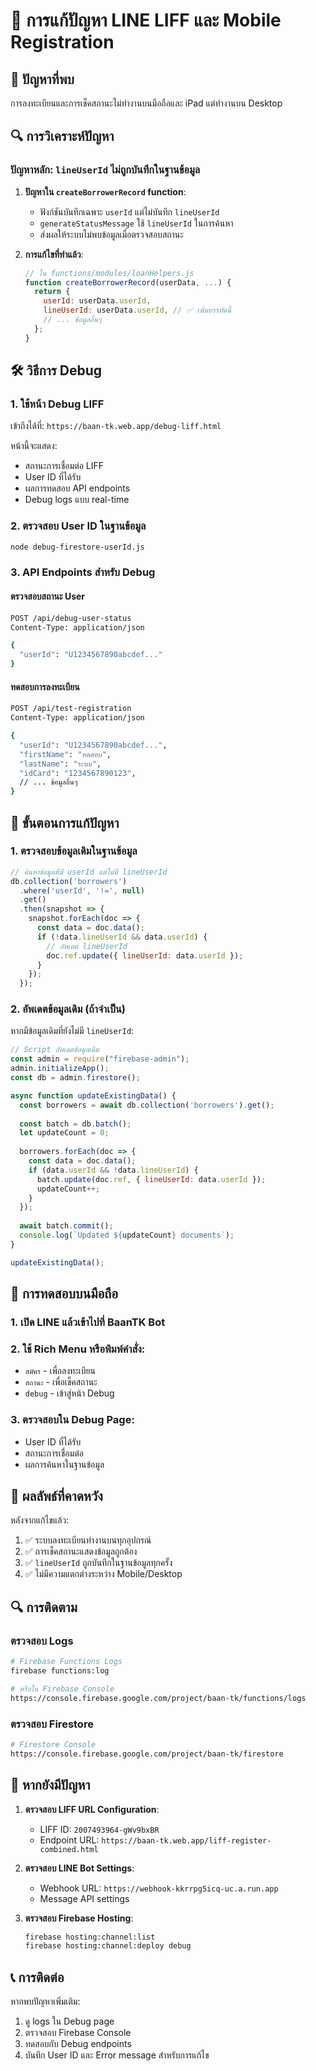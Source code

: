 # 🔧 การแก้ปัญหา LINE LIFF และ Mobile Registration

## 🚨 ปัญหาที่พบ

การลงทะเบียนและการเช็คสถานะไม่ทำงานบนมือถือและ iPad แต่ทำงานบน Desktop

## 🔍 การวิเคราะห์ปัญหา

### ปัญหาหลัก: `lineUserId` ไม่ถูกบันทึกในฐานข้อมูล

1. **ปัญหาใน `createBorrowerRecord` function**:
   - ฟังก์ชันบันทึกเฉพาะ `userId` แต่ไม่บันทึก `lineUserId`
   - `generateStatusMessage` ใช้ `lineUserId` ในการค้นหา
   - ส่งผลให้ระบบไม่พบข้อมูลเมื่อตรวจสอบสถานะ

2. **การแก้ไขที่ทำแล้ว**:
   ```javascript
   // ใน functions/modules/loanHelpers.js
   function createBorrowerRecord(userData, ...) {
     return {
       userId: userData.userId,
       lineUserId: userData.userId, // ✅ เพิ่มบรรทัดนี้
       // ... ข้อมูลอื่นๆ
     };
   }
   ```

## 🛠️ วิธีการ Debug

### 1. ใช้หน้า Debug LIFF
เข้าถึงได้ที่: `https://baan-tk.web.app/debug-liff.html`

หน้านี้จะแสดง:
- สถานะการเชื่อมต่อ LIFF
- User ID ที่ได้รับ
- ผลการทดสอบ API endpoints
- Debug logs แบบ real-time

### 2. ตรวจสอบ User ID ในฐานข้อมูล
```bash
node debug-firestore-userId.js
```

### 3. API Endpoints สำหรับ Debug

#### ตรวจสอบสถานะ User
```bash
POST /api/debug-user-status
Content-Type: application/json

{
  "userId": "U1234567890abcdef..."
}
```

#### ทดสอบการลงทะเบียน
```bash
POST /api/test-registration
Content-Type: application/json

{
  "userId": "U1234567890abcdef...",
  "firstName": "ทดสอบ",
  "lastName": "ระบบ",
  "idCard": "1234567890123",
  // ... ข้อมูลอื่นๆ
}
```

## 🔧 ขั้นตอนการแก้ปัญหา

### 1. ตรวจสอบข้อมูลเดิมในฐานข้อมูล
```javascript
// ค้นหาข้อมูลที่มี userId แต่ไม่มี lineUserId
db.collection('borrowers')
  .where('userId', '!=', null)
  .get()
  .then(snapshot => {
    snapshot.forEach(doc => {
      const data = doc.data();
      if (!data.lineUserId && data.userId) {
        // อัพเดต lineUserId
        doc.ref.update({ lineUserId: data.userId });
      }
    });
  });
```

### 2. อัพเดตข้อมูลเดิม (ถ้าจำเป็น)
หากมีข้อมูลเดิมที่ยังไม่มี `lineUserId`:

```javascript
// Script อัพเดตข้อมูลเดิม
const admin = require("firebase-admin");
admin.initializeApp();
const db = admin.firestore();

async function updateExistingData() {
  const borrowers = await db.collection('borrowers').get();
  
  const batch = db.batch();
  let updateCount = 0;
  
  borrowers.forEach(doc => {
    const data = doc.data();
    if (data.userId && !data.lineUserId) {
      batch.update(doc.ref, { lineUserId: data.userId });
      updateCount++;
    }
  });
  
  await batch.commit();
  console.log(`Updated ${updateCount} documents`);
}

updateExistingData();
```

## 📱 การทดสอบบนมือถือ

### 1. เปิด LINE แล้วเข้าไปที่ BaanTK Bot

### 2. ใช้ Rich Menu หรือพิมพ์คำสั่ง:
- `สมัคร` - เพื่อลงทะเบียน
- `สถานะ` - เพื่อเช็คสถานะ
- `debug` - เข้าสู่หน้า Debug

### 3. ตรวจสอบใน Debug Page:
- User ID ที่ได้รับ
- สถานะการเชื่อมต่อ
- ผลการค้นหาในฐานข้อมูล

## 🎯 ผลลัพธ์ที่คาดหวัง

หลังจากแก้ไขแล้ว:
1. ✅ ระบบลงทะเบียนทำงานบนทุกอุปกรณ์
2. ✅ การเช็คสถานะแสดงข้อมูลถูกต้อง
3. ✅ `lineUserId` ถูกบันทึกในฐานข้อมูลทุกครั้ง
4. ✅ ไม่มีความแตกต่างระหว่าง Mobile/Desktop

## 🔍 การติดตาม

### ตรวจสอบ Logs
```bash
# Firebase Functions Logs
firebase functions:log

# หรือใน Firebase Console
https://console.firebase.google.com/project/baan-tk/functions/logs
```

### ตรวจสอบ Firestore
```bash
# Firestore Console
https://console.firebase.google.com/project/baan-tk/firestore
```

## 🚨 หากยังมีปัญหา

1. **ตรวจสอบ LIFF URL Configuration**:
   - LIFF ID: `2007493964-gWv9bxBR`
   - Endpoint URL: `https://baan-tk.web.app/liff-register-combined.html`

2. **ตรวจสอบ LINE Bot Settings**:
   - Webhook URL: `https://webhook-kkrrpg5icq-uc.a.run.app`
   - Message API settings

3. **ตรวจสอบ Firebase Hosting**:
   ```bash
   firebase hosting:channel:list
   firebase hosting:channel:deploy debug
   ```

## 📞 การติดต่อ

หากพบปัญหาเพิ่มเติม:
1. ดู logs ใน Debug page
2. ตรวจสอบ Firebase Console
3. ทดสอบกับ Debug endpoints
4. บันทึก User ID และ Error message สำหรับการแก้ไข
